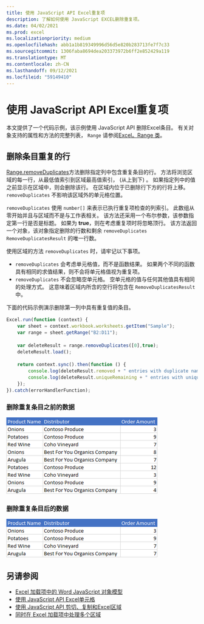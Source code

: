 ```yaml
---
title: 使用 JavaScript API Excel重复项
description: 了解如何使用 JavaScript EXCEL删除重复项。
ms.date: 04/02/2021
ms.prod: excel
ms.localizationpriority: medium
ms.openlocfilehash: abb1a1b819349996d56d5e820b283713fe7f7c33
ms.sourcegitcommit: 1306faba8694dea203373972b6ff2e852429a119
ms.translationtype: MT
ms.contentlocale: zh-CN
ms.lasthandoff: 09/12/2021
ms.locfileid: "59149410"
---
```

# <a name="remove-duplicates-using-the-excel-javascript-api"></a>使用 JavaScript API Excel重复项

本文提供了一个代码示例，该示例使用 JavaScript API 删除Excel条目。 有关对象支持的属性和方法的完整列表， `Range` 请参阅[Excel。Range 类](/javascript/api/excel/excel.range)。

## <a name="remove-rows-with-duplicate-entries"></a>删除条目重复的行

[Range.removeDuplicates](/javascript/api/excel/excel.range#removeDuplicates_columns__includesHeader_)方法删除指定列中包含重复条目的行。 方法将浏览区域的每一行，从最低值索引到区域最高值索引， (从上到下) 。 如果指定列中的值之前显示在区域中，则会删除该行。 在区域内位于已删除行下方的行将上移。 `removeDuplicates` 不影响该区域外的单元格位置。

`removeDuplicates` 使用 `number[]` 来表示已执行重复项检查的列索引。 此数组从零开始并且与区域而不是与工作表相关。 该方法还采用一个布尔参数，该参数指定第一行是否是标题。 如果为 **true**，则在考虑重复项时将忽略顶行。 该方法返回一个对象，该对象指定删除的行数和剩余 `removeDuplicates` `RemoveDuplicatesResult` 的唯一行数。

使用区域的方法 `removeDuplicates` 时，请牢记以下事项。

- `removeDuplicates` 会考虑单元格值，而不是函数结果。 如果两个不同的函数具有相同的求值结果，则不会将单元格值视为重复项。
- `removeDuplicates` 不会忽略空单元格。 空单元格的值与任何其他值具有相同的处理方式。 这意味着区域内所含的空行将包含在 `RemoveDuplicatesResult` 中。

下面的代码示例演示删除第一列中具有重复值的条目。

```js
Excel.run(function (context) {
    var sheet = context.workbook.worksheets.getItem("Sample");
    var range = sheet.getRange("B2:D11");

    var deleteResult = range.removeDuplicates([0],true);
    deleteResult.load();

    return context.sync().then(function () {
        console.log(deleteResult.removed + " entries with duplicate names removed.");
        console.log(deleteResult.uniqueRemaining + " entries with unique names remain in the range.");
    });
}).catch(errorHandlerFunction);
```

### <a name="data-before-duplicate-entries-are-removed"></a>删除重复条目之前的数据

![区域Excel重复项方法运行之前的数据。](../images/excel-ranges-remove-duplicates-before.png)

### <a name="data-after-duplicate-entries-are-removed"></a>删除重复条目后的数据

![区域Excel重复项方法运行后的数据。](../images/excel-ranges-remove-duplicates-after.png)

## <a name="see-also"></a>另请参阅

- [Excel 加载项中的 Word JavaScript 对象模型](excel-add-ins-core-concepts.md)
- [使用 JavaScript API Excel单元格](excel-add-ins-cells.md)
- [使用 JavaScript API 剪切、复制和Excel区域](excel-add-ins-ranges-cut-copy-paste.md)
- [ 同时在 Excel 加载项中处理多个区域 ](excel-add-ins-multiple-ranges.md)
